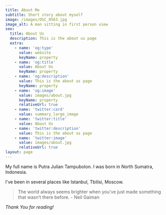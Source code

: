 ```yaml
---
title: About Me
subtitle: Short story about myself
image: /images/DSC_0563.jpg
image_alt: A man sitting in first person view
seo:
  title: About Us
  description: This is the about us page
  extra:
    - name: 'og:type'
      value: website
      keyName: property
    - name: 'og:title'
      value: About Us
      keyName: property
    - name: 'og:description'
      value: This is the about us page
      keyName: property
    - name: 'og:image'
      value: images/about.jpg
      keyName: property
      relativeUrl: true
    - name: 'twitter:card'
      value: summary_large_image
    - name: 'twitter:title'
      value: About Us
    - name: 'twitter:description'
      value: This is the about us page
    - name: 'twitter:image'
      value: images/about.jpg
      relativeUrl: true
layout: page
---
```

My full name is Putra Julian Tampubolon. I was born in North Sumatra, Indonesia.

I've been in several places like Istanbul, Tbilisi, Moscow. 

> The world always seems brighter when you’ve just made something that wasn’t there before. - Neil Gaiman

*Thank You for reading!*

